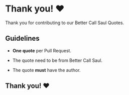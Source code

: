 # Thank you! ❤️

Thank you for contributing to our Better Call Saul Quotes.

## Guidelines

- **One quote** per Pull Request.
  
- The quote need to be from Better Call Saul.

- The quote **must** have the author.

## Thank you! ❤️